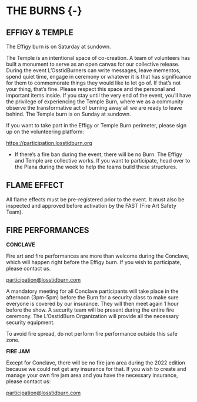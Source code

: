 # THE BURNS {-}

<h2><span>EFFIGY & TEMPLE</span></h2> 

The Effigy burn is on Saturday at sundown.

The Temple is an intentional space of co-creation. A team of volunteers has built a monument to serve as an open canvas for our collective release. During the event L’OsstidBurners can write messages, leave mementos, spend quiet time, engage in ceremony or whatever it is that has significance for them to commemorate things they would like to let go of. If that’s not your thing, that’s fine. Please respect this space and the personal and important items inside. If you stay until the very end of the event, you’ll have the privilege of experiencing the Temple Burn, where we as a community observe the transformative act of burning away all we are ready to leave behind. The Temple burn is on Sunday at sundown.

If you want to take part in the Effigy or Temple Burn perimeter, please sign up on the volunteering platform: 

https://participation.losstidburn.org

* If there’s a fire ban during the event, there will be no Burn. The Effigy and Temple are collective works. If you want to participate, head over to the Plana during the week to help the teams build these structures.


<h2><span> FLAME EFFECT </h2></span>

All flame effects must be pre-registered prior to the event. It must also be inspected and approved before activation by the FAST (Fire Art Safety Team).

<h2><span> FIRE PERFORMANCES </h2></span>


**CONCLAVE**  

Fire art and fire performances are more than welcome during the Conclave, which will happen right before the Effigy burn. If you wish to participate, please contact us.

participation@losstidburn.com

A mandatory meeting for all Conclave participants will take place in the afternoon (3pm-5pm) before the Burn for a security class to make sure everyone is covered by our insurance. They will then meet again 1 hour before the show. A security team will be present during the entire fire ceremony. The L’OsstidBurn Organization will provide all the necessary security equipment.

To avoid fire spread, do not perform fire performance outside this safe zone.

**FIRE JAM**

Except for Conclave, there will be no fire jam area during the 2022 edition because we could not get any insurance for that. If you wish to create and manage your own fire jam area and you have the necessary insurance, please contact us:

participation@losstidburn.com
